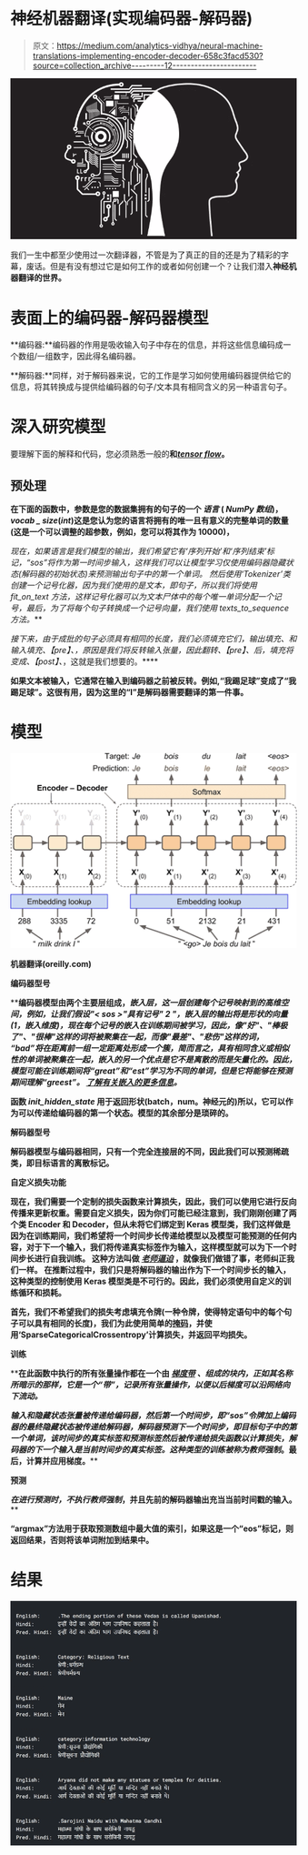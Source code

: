 # 神经机器翻译(实现编码器-解码器)

> 原文：<https://medium.com/analytics-vidhya/neural-machine-translations-implementing-encoder-decoder-658c3facd530?source=collection_archive---------12----------------------->

![](img/0620dd32275afbaeaad8b61ab9d5f8aa.png)

我们一生中都至少使用过一次翻译器，不管是为了真正的目的还是为了精彩的字幕，废话。但是有没有想过它是如何工作的或者如何创建一个？让我们潜入**神经机器翻译的世界。**

# 表面上的编码器-解码器模型

**编码器:**编码器的作用是吸收输入句子中存在的信息，并将这些信息编码成一个数组/一组数字，因此得名编码器。

**解码器:**同样，对于解码器来说，它的工作是学习如何使用编码器提供给它的信息，将其转换成与提供给编码器的句子/文本具有相同含义的另一种语言句子。

# 深入研究模型

要理解下面的解释和代码，您必须熟悉一般的**和[***tensor flow***](https://www.tensorflow.org/tutorials)。**

## ****预处理****

**在下面的函数中，参数是您的数据集拥有的句子的一个 ***语言*** ( *NumPy 数组*)，***vocab _ size***(*int*)这是您认为您的语言将拥有的唯一且有意义的完整单词的数量(这是一个可以调整的超参数，例如，您可以将其作为 10000)，**

****现在，如果语言是我们模型的输出，我们希望它有*‘序列开始’*和*‘序列结束’*标记，“sos”将作为*第一时间步*输入，这样我们可以让模型学习仅使用编码器隐藏状态(解码器的初始状态)来预测输出句子中的第一个单词。 然后使用*‘Tokenizer’*类创建一个记号化器，因为我们使用的是文本，即句子，所以我们将使用 *fit_on_text* 方法，这样记号化器可以为文本尸体中的每个唯一单词分配一个记号，最后，为了将每个句子转换成一个记号向量，我们使用 *texts_to_sequence* 方法。****

****接下来，由于成批的句子必须具有相同的长度，我们必须填充它们，输出填充*、*和输入填充*、【pre】、*，原因是我们将反转输入张量，因此翻转*、【pre】、*后，填充将变成*、【post】、*，这就是我们想要的。****

****如果文本被输入，它通常在输入到编码器之前被反转。例如,“我踢足球”变成了“我踢足球”。这很有用，因为这里的“I”是解码器需要翻译的第一件事。****

# ****模型****

****![](img/1c7b5423889359d0405f5b4de760544c.png)****

****机器翻译(oreilly.com)****

******编码器型号******

****编码器模型由两个主要层组成，*嵌入层，*这一层创建每个记号映射到的高维空间，例如，让我们假设"< sos >"具有记号" 2 "，嵌入层的输出将是形状的向量(1，嵌入维度)，现在每个记号的嵌入在训练期间被学习，因此，像"好"、"棒极了"、"很棒"这样的词将被聚集在一起，而像"最差"、"悲伤"这样的词， “bad”将在距离前一组一定距离处形成一个簇，简而言之，具有相同含义或相似性的单词被聚集在一起，嵌入的另一个优点是它不是离散的而是矢量化的。因此，模型可能在训练期间将“great”和“est”学习为不同的单词，但是它将能够在预测期间理解“greest”。 [了解有关嵌入的更多信息](https://towardsdatascience.com/deep-learning-4-embedding-layers-f9a02d55ac12)。****

****函数 *init_hidden_state* 用于返回形状(batch，num。神经元的)所以，它可以作为可以传递给编码器的第一个状态。模型的其余部分是琐碎的。****

******解码器型号******

****解码器模型与编码器相同，只有一个完全连接层的不同，因此我们可以预测稀疏类，即目标语言的离散标记。****

******自定义损失功能******

****现在，我们需要一个定制的损失函数来计算损失，因此，我们可以使用它进行反向传播来更新权重。需要自定义损失，因为你们可能已经注意到，我们刚刚创建了两个类 Encoder 和 Decoder，但从未将它们绑定到 Keras 模型类，我们这样做是因为在训练期间，我们希望将一个时间步长传递给模型以及模型可能预测的任何内容，对于下一个输入，我们将传递真实标签作为输入，这样模型就可以为下一个时间步长进行自我训练。 这种方法叫做 [*老师逼迫*](https://towardsdatascience.com/what-is-teacher-forcing-3da6217fed1c) ，就像我们做错了事，老师纠正我们一样。 在推断过程中，我们只是将解码器的输出作为下一个时间步长的输入，这种类型的控制使用 Keras 模型类是不可行的。因此，我们必须使用自定义的训练循环和损耗。****

****首先，我们不希望我们的损失考虑填充令牌(一种令牌，使得特定语句中的每个句子可以具有相同的长度)，我们为此使用简单的[掩码](https://keras.io/api/layers/core_layers/masking/)，并使用‘SparseCategoricalCrossentropy’计算损失，并返回平均损失。****

******训练******

****在此函数中执行的所有张量操作都在一个由 [*梯度带*](https://www.tensorflow.org/api_docs/python/tf/GradientTape) *、*组成的块内，正如其名称所暗示的那样，它是一个“带”，记录所有张量操作，以便以后梯度可以沿网络向下流动。****

****输入和隐藏状态张量被传递给编码器，然后第一个时间步，即“sos”令牌加上编码器的最终隐藏状态被传递给解码器，解码器预测下一个时间步，即目标句子中的第一个单词，该时间步的真实标签和预测标签然后被传递给损失函数以计算损失，解码器的下一个输入是当前时间步的真实标签。这种类型的训练被称为*教师强制*。最后，计算并应用梯度。****

******预测******

****在进行预测*时，不执行教师强制*，并且先前的解码器输出充当当前时间戳的输入。****

****“argmax”方法用于获取预测数组中最大值的索引，如果这是一个“eos”标记，则返回结果，否则将该单词附加到结果中。****

# ******结果******

****![](img/43920a3d93f775c0637a555d4e7d5901.png)****